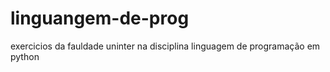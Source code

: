 # linguangem-de-prog
exercicios da fauldade uninter na disciplina linguagem de programação em python
